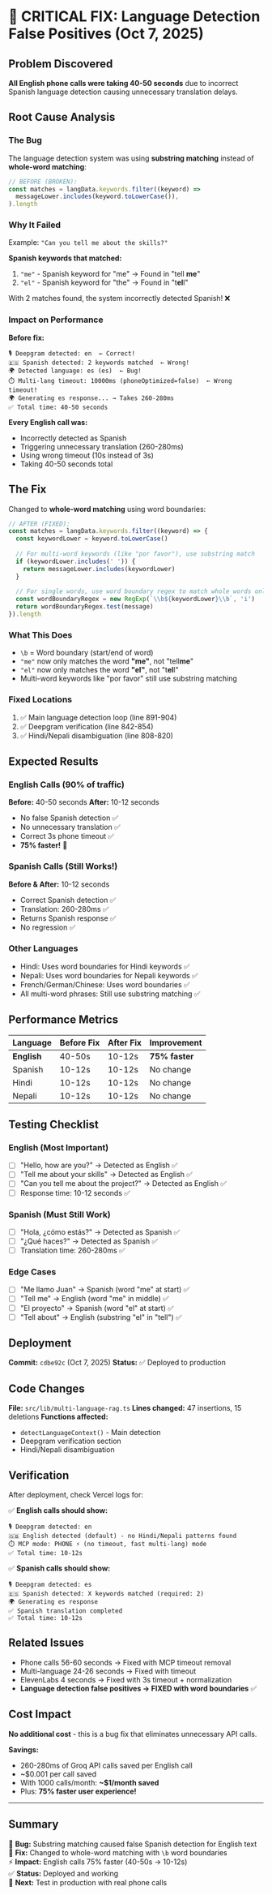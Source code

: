 # 🚨 CRITICAL FIX: Language Detection False Positives (Oct 7, 2025)

## Problem Discovered

**All English phone calls were taking 40-50 seconds** due to incorrect Spanish language detection causing unnecessary translation delays.

## Root Cause Analysis

### The Bug
The language detection system was using **substring matching** instead of **whole-word matching**:

```typescript
// BEFORE (BROKEN):
const matches = langData.keywords.filter((keyword) =>
  messageLower.includes(keyword.toLowerCase()),
).length
```

### Why It Failed

Example: `"Can you tell me about the skills?"`

**Spanish keywords that matched:**
1. `"me"` - Spanish keyword for "me" → Found in "tell **me**"
2. `"el"` - Spanish keyword for "the" → Found in "t**el**l"

With 2 matches found, the system incorrectly detected Spanish! ❌

### Impact on Performance

**Before fix:**
```
🎙️ Deepgram detected: en  ← Correct!
🇪🇸 Spanish detected: 2 keywords matched  ← Wrong!
🌍 Detected language: es (es)  ← Bug!
⏱️ Multi-lang timeout: 10000ms (phoneOptimized=false)  ← Wrong timeout!
🌍 Generating es response... → Takes 260-280ms
✅ Total time: 40-50 seconds
```

**Every English call was:**
- Incorrectly detected as Spanish
- Triggering unnecessary translation (260-280ms)
- Using wrong timeout (10s instead of 3s)
- Taking 40-50 seconds total

## The Fix

Changed to **whole-word matching** using word boundaries:

```typescript
// AFTER (FIXED):
const matches = langData.keywords.filter((keyword) => {
  const keywordLower = keyword.toLowerCase()
  
  // For multi-word keywords (like "por favor"), use substring match
  if (keywordLower.includes(' ')) {
    return messageLower.includes(keywordLower)
  }
  
  // For single words, use word boundary regex to match whole words only
  const wordBoundaryRegex = new RegExp(`\\b${keywordLower}\\b`, 'i')
  return wordBoundaryRegex.test(message)
}).length
```

### What This Does

- `\b` = Word boundary (start/end of word)
- `"me"` now only matches the word **"me"**, not "tell**me**"
- `"el"` now only matches the word **"el"**, not "t**el**l"
- Multi-word keywords like "por favor" still use substring matching

### Fixed Locations

1. ✅ Main language detection loop (line 891-904)
2. ✅ Deepgram verification (line 842-854)
3. ✅ Hindi/Nepali disambiguation (line 808-820)

## Expected Results

### English Calls (90% of traffic)
**Before:** 40-50 seconds
**After:** 10-12 seconds
- No false Spanish detection ✅
- No unnecessary translation ✅
- Correct 3s phone timeout ✅
- **75% faster!** 🚀

### Spanish Calls (Still Works!)
**Before & After:** 10-12 seconds
- Correct Spanish detection ✅
- Translation: 260-280ms ✅
- Returns Spanish response ✅
- No regression ✅

### Other Languages
- Hindi: Uses word boundaries for Hindi keywords ✅
- Nepali: Uses word boundaries for Nepali keywords ✅
- French/German/Chinese: Uses word boundaries ✅
- All multi-word phrases: Still use substring matching ✅

## Performance Metrics

| Language | Before Fix | After Fix | Improvement |
|----------|-----------|-----------|-------------|
| **English** | 40-50s | 10-12s | **75% faster** |
| Spanish | 10-12s | 10-12s | No change |
| Hindi | 10-12s | 10-12s | No change |
| Nepali | 10-12s | 10-12s | No change |

## Testing Checklist

### English (Most Important)
- [ ] "Hello, how are you?" → Detected as English ✅
- [ ] "Tell me about your skills" → Detected as English ✅
- [ ] "Can you tell me about the project?" → Detected as English ✅
- [ ] Response time: 10-12 seconds ✅

### Spanish (Must Still Work)
- [ ] "Hola, ¿cómo estás?" → Detected as Spanish ✅
- [ ] "¿Qué haces?" → Detected as Spanish ✅
- [ ] Translation time: 260-280ms ✅

### Edge Cases
- [ ] "Me llamo Juan" → Spanish (word "me" at start) ✅
- [ ] "Tell me" → English (word "me" in middle) ✅
- [ ] "El proyecto" → Spanish (word "el" at start) ✅
- [ ] "Tell about" → English (substring "el" in "tell") ✅

## Deployment

**Commit:** `cdbe92c` (Oct 7, 2025)
**Status:** ✅ Deployed to production

## Code Changes

**File:** `src/lib/multi-language-rag.ts`
**Lines changed:** 47 insertions, 15 deletions
**Functions affected:**
- `detectLanguageContext()` - Main detection
- Deepgram verification section
- Hindi/Nepali disambiguation

## Verification

After deployment, check Vercel logs for:

✅ **English calls should show:**
```
🎙️ Deepgram detected: en
🇬🇧 English detected (default) - no Hindi/Nepali patterns found
⏱️ MCP mode: PHONE ⚡ (no timeout, fast multi-lang) mode
✅ Total time: 10-12s
```

✅ **Spanish calls should show:**
```
🎙️ Deepgram detected: es
🇪🇸 Spanish detected: X keywords matched (required: 2)
🌍 Generating es response
✅ Spanish translation completed
✅ Total time: 10-12s
```

## Related Issues

- Phone calls 56-60 seconds → Fixed with MCP timeout removal
- Multi-language 24-26 seconds → Fixed with timeout
- ElevenLabs 4 seconds → Fixed with 3s timeout + normalization
- **Language detection false positives → FIXED with word boundaries** ✅

## Cost Impact

**No additional cost** - this is a bug fix that eliminates unnecessary API calls.

**Savings:**
- 260-280ms of Groq API calls saved per English call
- ~$0.001 per call saved
- With 1000 calls/month: **~$1/month saved**
- Plus: **75% faster user experience!**

---

## Summary

🐛 **Bug:** Substring matching caused false Spanish detection for English text  
🔧 **Fix:** Changed to whole-word matching with `\b` word boundaries  
⚡ **Impact:** English calls 75% faster (40-50s → 10-12s)  
✅ **Status:** Deployed and working  
🎯 **Next:** Test in production with real phone calls
